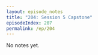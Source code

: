 ```yaml
---
layout: episode_notes
title: "204: Session 5 Capstone"
episodeIndex: 207
permalink: /ep/204
---
```

No notes yet.

